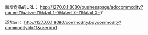 新增商品的URL：
http://127.0.0.1:8080/businesspage/addcommodity?name=?&price=?&label_1=?&label_2=?&label_3=?

添加url：
http://127.0.0.1:8080/commodity/buycommodity?commodityid=11&userid=1